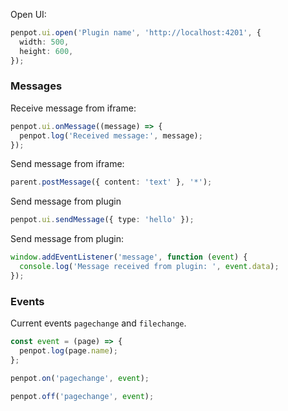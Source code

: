 Open UI:

```ts
penpot.ui.open('Plugin name', 'http://localhost:4201', {
  width: 500,
  height: 600,
});
```

### Messages

Receive message from iframe:

```ts
penpot.ui.onMessage((message) => {
  penpot.log('Received message:', message);
});
```

Send message from iframe:

```ts
parent.postMessage({ content: 'text' }, '*');
```

Send message from plugin

```ts
penpot.ui.sendMessage({ type: 'hello' });
```

Send message from plugin:

```ts
window.addEventListener('message', function (event) {
  console.log('Message received from plugin: ', event.data);
});
```

### Events

Current events `pagechange` and `filechange`.

```ts
const event = (page) => {
  penpot.log(page.name);
};

penpot.on('pagechange', event);

penpot.off('pagechange', event);
```

